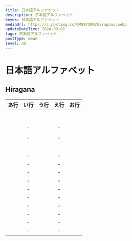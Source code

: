```yaml
---
title: 日本語アルファベット
description: 日本語アルファベット
keyws: 日本語アルファベット
mediaUrl: https://i.postimg.cc/QM59YXRM/hiragana.webp
updateDateTime: 2024-09-02
tags: 日本語アルファベット
postType: mean
level: n5
---
```


# 日本語アルファベット
## Hiragana
| あ行 | い行 | う行 | え行 | お行 |
| :---: | :---: | :---: | :---: | :---: |
| <T w="あ,a"/> | <T w="い,i"/> | <T w="う,u"/> | <T w="え,e"/> | <T w="お,o"/> |
| <T w="か,ka"/> | <T w="き,ki"/> | <T w="く,ku"/> | <T w="け,ke"/> | <T w="こ,ko"/> |
| <T w="さ,sa"/> | <T w="し,si"/> | <T w="す,su"/> | <T w="せ,se"/> | <T w="そ,so"/> |
| <T w="た,ta"/> | <T w="ち,chi"/> | <T w="つ,tsu"/> | <T w="て,te"/> | <T w="と,to"/> |
| <T w="な,na"/> | <T w="に,ni"/> | <T w="ぬ,nu"/> | <T w="ね,ne"/> | <T w="の,no"/> |
| <T w="は,ha"/> | <T w="ひ,hi"/> | <T w="ふ,fu"/> | <T w="へ,he"/> | <T w="ほ,ho"/> |
| <T w="ま,ma"/> | <T w="み,mi"/> | <T w="む,mu"/> | <T w="め,me"/> | <T w="も,mo"/> |
| <T w="や,ya"/> | - | <T w="ゆ,yu"/> | - | <T w="よ,yo"/> |
| <T w="ら,ra"/> | <T w="り,ri"/> | <T w="る,ru"/> | <T w="れ,re"/> | <T w="ろ,ro"/> |
| <T w="わ,wa"/> |- | <T w="ん,n"/> | - | <T w="を,wo"/> |
| <T w="が,ga"/> | <T w="ぎ,gi"/> | <T w="ぐ,gu"/> | <T w="げ,ge"/> | <T w="ご,go"/> |
| <T w="ざ,za"/> | <T w="じ,ji"/> | <T w="ず,zu"/> | <T w="ぜ,ze"/> | <T w="ぞ,zo"/> |
| <T w="だ,sa"/> | <T w="ぢ,ji,ji2"/> | <T w="づ,du,zu2"/> | <T w="で,de"/> | <T w="ど,do"/> |
| <T w="ば, ba"/> | <T w="び,bi"/> | <T w="ぶ,bu"/> | <T w="べ,be"/> | <T w="ぼ,bo"/> |
| <T w="ぱ,pa"/> | <T w="ぴ,pi"/> | <T w="ぷ,pu"/> | <T w="ぺ,pe"/> | <T w="ぽ,po"/> |
| <T w="きゃ, kya"/> | - | <T w="きゅ,kyu"/> | - | <T w="きょ,kyo"/> |
| <T w="しゃ,sha"/> | - | <T w="しゅ,shu"/> | - | <T w="しょ,sho"/> |
| <T w="ちゃ, cha"/> | - | <T w="ちゅ,chu"/> | - | <T w="ちょ,cho"/> |
| <T w="にゃ,nya"/> | - | <T w="にゅ,nyu"/> | - | <T w="にょ,nyo"/> |
| <T w="みゃ,mya"/> | - | <T w="みゅ,myu"/> | - | <T w="みょ,myo"/> |
| <T w="りゃ,rya"/> | - | <T w="りゅ,ryu"/> | - | <T w="りょ,ryo"/> |
| <T w="ぎゃ,gya"/> | - | <T w="ぎゅ,gyu"/> | - | <T w="ぎょ,gyo"/> |
| <T w="じゃ,ja"/> | - | <T w="じゅ,ju"/> | - | <T w="じょ,jo"/> |
| <T w="びゃ,bya"/> | - | <T w="びゅ,byu"/> | - | <T w="びょ,byo"/> |
| <T w="ぴゃ,pya"/> | - | <T w="ぴゅ,pyu"/> | - | <T w="ぴょ,pyo"/> |